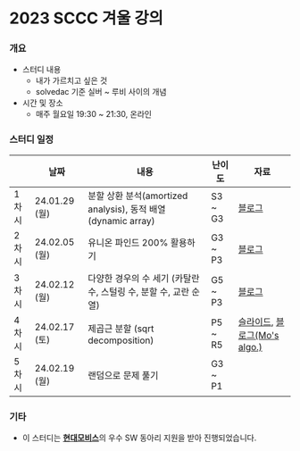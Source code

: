 # 2023 SCCC 겨울 강의

### 개요

* 스터디 내용
  * 내가 가르치고 싶은 것
  * solvedac 기준 실버 ~ 루비 사이의 개념
* 시간 및 장소
  * 매주 월요일 19:30 ~ 21:30, 온라인

### 스터디 일정

|       | 날짜          | 내용                                                         | 난이도  | 자료                                                         |
| ----- | ------------- | ------------------------------------------------------------ | ------- | ------------------------------------------------------------ |
| 1차시 | 24.01.29 (월) | 분할 상환 분석(amortized analysis), 동적 배열(dynamic array) | S3 ~ G3 | [블로그](https://justicehui.github.io/medium-algorithm/2024/01/28/amortized-analysis/) |
| 2차시 | 24.02.05 (월) | 유니온 파인드 200% 활용하기                                  | G3 ~ P3 | [블로그](https://justicehui.github.io/medium-algorithm/2024/02/04/union-find-application/) |
| 3차시 | 24.02.12 (월) | 다양한 경우의 수 세기 (카탈란 수, 스털링 수, 분할 수, 교란 순열) | G5 ~ P3 | [블로그](https://justicehui.github.io/medium-algorithm/2024/02/10/combinatorics/) |
| 4차시 | 24.02.17 (토) | 제곱근 분할 (sqrt decomposition)                             | P5 ~ R5 | [슬라이드](https://github.com/justiceHui/SSU-SCCC-Study/blob/master/2022-winter-adv/slide/01.pdf), [블로그(Mo's algo.)](https://justicehui.github.io/hard-algorithm/2019/06/17/MoAlgorithm/) |
| 5차시 | 24.02.19 (월) | 랜덤으로 문제 풀기                                           | G3 ~ P1 |                                                              |

### 기타

* 이 스터디는 [**현대모비스**](https://www.mobis.co.kr/kr/index.do)의 우수 SW 동아리 지원을 받아 진행되었습니다.

